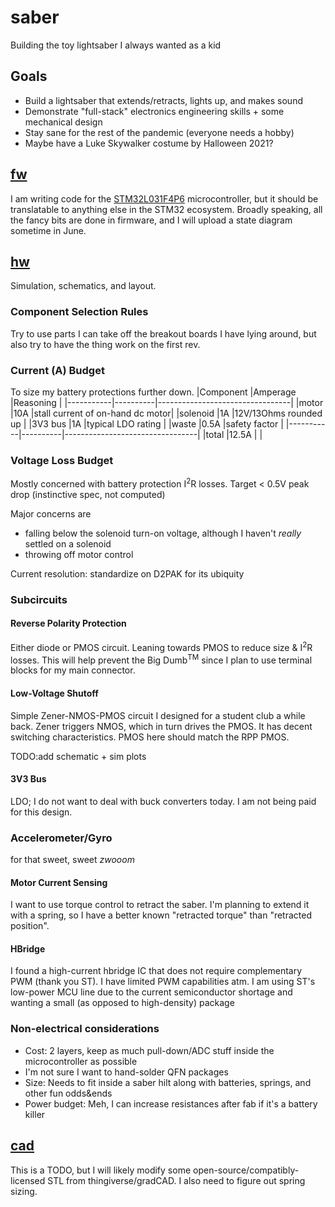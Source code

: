 # saber
Building the toy lightsaber I always wanted as a kid

## Goals
- Build a lightsaber that extends/retracts, lights up, and makes sound
- Demonstrate "full-stack" electronics engineering skills + some mechanical design
- Stay sane for the rest of the pandemic (everyone needs a hobby)
- Maybe have a Luke Skywalker costume by Halloween 2021?

## [fw](fw/)
I am writing code for the [STM32L031F4P6](https://www.st.com/content/ccc/resource/technical/document/datasheet/c6/fd/d9/98/8e/95/41/a1/DM00152023.pdf/files/DM00152023.pdf/jcr:content/translations/en.DM00152023.pdf) microcontroller, but it should be translatable to anything else in the STM32 ecosystem. Broadly speaking, all the fancy bits are done in firmware, and I will upload a state diagram sometime in June.

## [hw](hw/)
Simulation, schematics, and layout. 

### Component Selection Rules
Try to use parts I can take off the breakout boards I have lying around, but also try to have the thing work on the first rev.

### Current (A) Budget
To size my battery protections further down.
|Component  |Amperage  |Reasoning                        |
|-----------|----------|---------------------------------|
|motor      |10A       |stall current of on-hand dc motor|
|solenoid   |1A        |12V/13Ohms rounded up            |
|3V3 bus    |1A        |typical LDO rating               |
|waste      |0.5A      |safety factor                    |
|-----------|----------|---------------------------------|
|total      |12.5A     |                                 |

### Voltage Loss Budget
Mostly concerned with battery protection I<sup>2</sup>R losses. Target < 0.5V peak drop (instinctive spec, not computed)

Major concerns are
- falling below the solenoid turn-on voltage, although I haven't _really_ settled on a solenoid
- throwing off motor control

Current resolution: standardize on D2PAK for its ubiquity

### Subcircuits
#### Reverse Polarity Protection
Either diode or PMOS circuit. Leaning towards PMOS to reduce size & I<sup>2</sup>R losses. This will help prevent the Big Dumb<sup>TM</sup> since I plan to use terminal blocks for my main connector.
#### Low-Voltage Shutoff
Simple Zener-NMOS-PMOS circuit I designed for a student club a while back. Zener triggers NMOS, which in turn drives the PMOS. It has decent switching characteristics. PMOS here should match the RPP PMOS. 

TODO:add schematic + sim plots
#### 3V3 Bus
LDO; I do not want to deal with buck converters today. I am not being paid for this design.
### Accelerometer/Gyro
for that sweet, sweet _zwooom_
#### Motor Current Sensing
I want to use torque control to retract the saber. I'm planning to extend it with a spring, so I have a better known "retracted torque" than "retracted position".
#### HBridge
I found a high-current hbridge IC that does not require complementary PWM (thank you ST). I have limited PWM capabilities atm. I am using ST's low-power MCU line due to the current semiconductor shortage and wanting a small (as opposed to high-density) package

### Non-electrical considerations
- Cost: 2 layers, keep as much pull-down/ADC stuff inside the microcontroller as possible
- I'm not sure I want to hand-solder QFN packages
- Size: Needs to fit inside a saber hilt along with batteries, springs, and other fun odds&ends
- Power budget: Meh, I can increase resistances after fab if it's a battery killer


## [cad](cad/)
This is a TODO, but I will likely modify some open-source/compatibly-licensed STL from thingiverse/gradCAD. I also need to figure out spring sizing.
